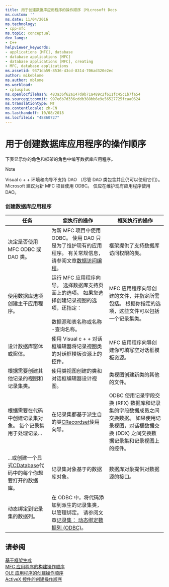 ```yaml
---
title: 用于创建数据库应用程序的操作顺序 |Microsoft Docs
ms.custom: ''
ms.date: 11/04/2016
ms.technology:
- cpp-mfc
ms.topic: conceptual
dev_langs:
- C++
helpviewer_keywords:
- applications [MFC], database
- database applications [MFC]
- database applications [MFC], creating
- MFC, database applications
ms.assetid: 9371da59-8536-43cd-8314-706ad320e2ec
author: mikeblome
ms.author: mblome
ms.workload:
- cplusplus
ms.openlocfilehash: 483a36f62a147d9b71a489c2f611fc45c1b7fa54
ms.sourcegitcommit: 997e6b7d336cddb388bb6e9e56527725fcaa0624
ms.translationtype: MT
ms.contentlocale: zh-CN
ms.lasthandoff: 10/08/2018
ms.locfileid: "48860727"
---
```

# <a name="sequence-of-operations-for-creating-database-applications"></a>用于创建数据库应用程序的操作顺序

下表显示你的角色和框架的角色中编写数据库应用程序。

> [!NOTE]
>  Visual c + + 环境和向导不支持 DAO （尽管 DAO 类包含并且仍可以使用它们）。 Microsoft 建议为新 MFC 项目使用 ODBC。 仅应在维护现有应用程序使用 DAO。

### <a name="creating-database-applications"></a>创建数据库应用程序

|任务|您执行的操作|框架执行的操作|
|----------|------------|------------------------|
|决定是否使用 MFC ODBC 或 DAO 类。|为新 MFC 项目中使用 ODBC。 使用 DAO 只是为了维护现有的应用程序。 有关常规信息，请参阅文章[数据访问编程](../data/data-access-programming-mfc-atl.md)。|框架提供了支持数据库访问权限的类。|
|使用数据库选项创建主干应用程序。|运行 MFC 应用程序向导。 选择数据库支持页面上的选项。 如果您选择创建记录视图的选项，还指定：<br /><br />数据源和表名称或名称<br />-查询名称。|MFC 应用程序向导创建的文件，并指定所需包括。 根据你指定的选项，这些文件可以包括一个记录集类。|
|设计数据库窗体或窗体。|使用 Visual c + + 对话框编辑器将记录视图类的对话框模板资源上的控件。|MFC 应用程序向导创建你可填写空对话框模板资源。|
|根据需要创建其他记录的视图和记录集类。|使用类视图创建的类和对话框编辑器设计视图。|类视图创建新类的其他的文件。|
|根据需要在代码中创建记录集对象。 每个记录集用于处理记录...|在记录集都基于派生自的类[CRecordset](../mfc/reference/crecordset-class.md)使用向导。|ODBC 使用记录字段交换 (RFX) 数据库和记录集的字段数据成员之间交换数据。 如果使用记录视图，对话框数据交换 (DDX) 之间交换数据记录集和记录视图上的控件。|
|...或创建一个显式[CDatabase](../mfc/reference/cdatabase-class.md)代码中的每个你想要打开的数据库。|记录集对象基于的数据库对象。|数据库对象提供对数据源的接口。|
|动态绑定到记录集的数据列。|在 ODBC 中，将代码添加到派生的记录集类，以管理绑定。 请参阅文章[记录集： 动态绑定数据列 (ODBC)](../data/odbc/recordset-dynamically-binding-data-columns-odbc.md)。||

## <a name="see-also"></a>请参阅

[基于框架生成](../mfc/building-on-the-framework.md)<br/>
[MFC 应用程序的构建操作顺序](../mfc/sequence-of-operations-for-building-mfc-applications.md)<br/>
[OLE 应用程序的创建操作顺序](../mfc/sequence-of-operations-for-creating-ole-applications.md)<br/>
[ActiveX 控件的创建操作顺序](../mfc/sequence-of-operations-for-creating-activex-controls.md)
